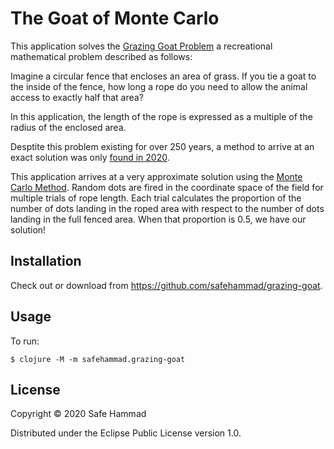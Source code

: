 # The Goat of Monte Carlo

This application solves the [Grazing Goat Problem](https://mathworld.wolfram.com/GoatProblem.html)
a recreational mathematical problem described as follows:

Imagine a circular fence that encloses an area of grass. If you tie a goat to the inside of the fence, how
long a rope do you need to allow the animal access to exactly half that area?

In this application, the length of the rope is expressed as a multiple of the radius of the enclosed area.

Desptite this problem existing for over 250 years, a method to arrive at an exact solution was only
[found in 2020](https://www.quantamagazine.org/mathematician-solves-centuries-old-grazing-goat-problem-exactly-20201209/).

This application arrives at a very approximate solution using the [Monte Carlo Method](https://en.wikipedia.org/wiki/Monte_Carlo_method).
Random dots are fired in the coordinate space of the field for multiple trials of rope length. Each trial calculates the proportion of
the number of dots landing in the roped area with respect to the number of dots landing in the full fenced area. When that proportion is
0.5, we have our solution!

## Installation

Check out or download from https://github.com/safehammad/grazing-goat.

## Usage

To run:

    $ clojure -M -m safehammad.grazing-goat

## License

Copyright © 2020 Safe Hammad

Distributed under the Eclipse Public License version 1.0.
